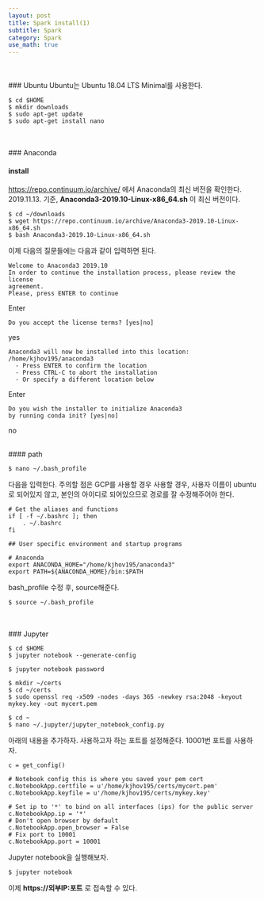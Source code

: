 ```yaml
---
layout: post
title: Spark install(1)
subtitle: Spark
category: Spark
use_math: true
---
```


<br>
<br>
### Ubuntu
Ubuntu는 Ubuntu 18.04 LTS Minimal를 사용한다.

```
$ cd $HOME
$ mkdir downloads
$ sudo apt-get update
$ sudo apt-get install nano
```

<br>
<br>
### Anaconda

#### install

https://repo.continuum.io/archive/ 에서 Anaconda의 최신 버전을 확인한다. 2019.11.13. 기준, __Anaconda3-2019.10-Linux-x86_64.sh__ 이 최신 버전이다.

```
$ cd ~/downloads
$ wget https://repo.continuum.io/archive/Anaconda3-2019.10-Linux-x86_64.sh
$ bash Anaconda3-2019.10-Linux-x86_64.sh
```

이제 다음의 질문들에는 다음과 같이 입력하면 된다.

```
Welcome to Anaconda3 2019.10
In order to continue the installation process, please review the license
agreement.
Please, press ENTER to continue
```
Enter


```
Do you accept the license terms? [yes|no]
```
yes


```
Anaconda3 will now be installed into this location:
/home/kjhov195/anaconda3
  - Press ENTER to confirm the location
  - Press CTRL-C to abort the installation
  - Or specify a different location below
```
Enter

```
Do you wish the installer to initialize Anaconda3
by running conda init? [yes|no]
```
no

<br>
#### path

```
$ nano ~/.bash_profile
```

다음을 입력한다. 주의할 점은 GCP를 사용할 경우 사용할 경우, 사용자 이름이 ubuntu로 되어있지 않고, 본인의 아이디로 되어있으므로 경로를 잘 수정해주어야 한다.

```
# Get the aliases and functions
if [ -f ~/.bashrc ]; then
    . ~/.bashrc
fi

## User specific environment and startup programs

# Anaconda
export ANACONDA_HOME="/home/kjhov195/anaconda3"
export PATH=${ANACONDA_HOME}/bin:$PATH
```

bash_profile 수정 후, source해준다.

```
$ source ~/.bash_profile
```

<br>
<br>
### Jupyter

```
$ cd $HOME
$ jupyter notebook --generate-config

$ jupyter notebook password

$ mkdir ~/certs
$ cd ~/certs
$ sudo openssl req -x509 -nodes -days 365 -newkey rsa:2048 -keyout mykey.key -out mycert.pem

$ cd ~
$ nano ~/.jupyter/jupyter_notebook_config.py
```

아래의 내용을 추가하자. 사용하고자 하는 포트를 설정해준다. 10001번 포트를 사용하자.

```
c = get_config()

# Notebook config this is where you saved your pem cert
c.NotebookApp.certfile = u'/home/kjhov195/certs/mycert.pem'
c.NotebookApp.keyfile = u'/home/kjhov195/certs/mykey.key'

# Set ip to '*' to bind on all interfaces (ips) for the public server
c.NotebookApp.ip = '*'
# Don't open browser by default
c.NotebookApp.open_browser = False
# Fix port to 10001
c.NotebookApp.port = 10001
```

Jupyter notebook을 실행해보자.

```
$ jupyter notebook
```

이제 __https://외부IP:포트__ 로 접속할 수 있다.

<br>
<br>
